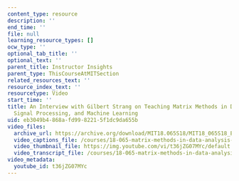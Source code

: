 ```yaml
---
content_type: resource
description: ''
end_time: ''
file: null
learning_resource_types: []
ocw_type: ''
optional_tab_title: ''
optional_text: ''
parent_title: Instructor Insights
parent_type: ThisCourseAtMITSection
related_resources_text: ''
resource_index_text: ''
resourcetype: Video
start_time: ''
title: An Interview with Gilbert Strang on Teaching Matrix Methods in Data Analysis,
  Signal Processing, and Machine Learning
uid: eb3049b4-868a-fd99-8221-5f1dc9da655b
video_files:
  archive_url: https://archive.org/download/MIT18.065S18/MIT18_065S18_Educator_Video_300k.mp4
  video_captions_file: /courses/18-065-matrix-methods-in-data-analysis-signal-processing-and-machine-learning-spring-2018/a147a217c04d57609c102d3c7f3935ba_t36jZG07MYc.vtt
  video_thumbnail_file: https://img.youtube.com/vi/t36jZG07MYc/default.jpg
  video_transcript_file: /courses/18-065-matrix-methods-in-data-analysis-signal-processing-and-machine-learning-spring-2018/14d608fa21de1a71016c8c2b0f4828f0_t36jZG07MYc.pdf
video_metadata:
  youtube_id: t36jZG07MYc
---
```

